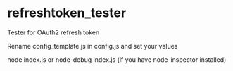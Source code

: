 # refreshtoken_tester
Tester for OAuth2 refresh token

Rename config_template.js in config.js and set your values

node index.js or node-debug index.js (if you have node-inspector installed)

